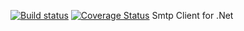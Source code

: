 [![Build status](https://ci.appveyor.com/api/projects/status/1v1ffnsbxwvcjsip?svg=true)](https://ci.appveyor.com/project/bogan87/nsmtp)
[![Coverage Status](https://coveralls.io/repos/bogan87/NSmtp/badge.svg?branch=master&service=github)](https://coveralls.io/github/bogan87/NSmtp?branch=master)
Smtp Client for .Net
